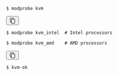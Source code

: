 <pre class="highlight"><code><span class="gp">$</span><span class="w"> </span>modprobe kvm
</code></pre>



<div class="language-console highlighter-rouge"><button class="copy" aria-label="Copy code to clipboard"><svg aria-hidden="true" data-testid="geist-icon" fill="none" height="18" shape-rendering="geometricPrecision" stroke="currentColor" stroke-linecap="round" stroke-linejoin="round" stroke-width="1.5" viewBox="0 0 24 24" width="18" style="color: currentcolor;"><path d="M8 17.929H6c-1.105 0-2-.912-2-2.036V5.036C4 3.91 4.895 3 6 3h8c1.105 0 2 .911 2 2.036v1.866m-6 .17h8c1.105 0 2 .91 2 2.035v10.857C20 21.09 19.105 22 18 22h-8c-1.105 0-2-.911-2-2.036V9.107c0-1.124.895-2.036 2-2.036z"></path></svg></button><div class="highlight"><pre class="highlight"><code><span class="gp">$</span><span class="w"> </span>modprobe kvm_intel  <span class="c"># Intel processors</span>
<span class="go">
</span><span class="gp">$</span><span class="w"> </span>modprobe kvm_amd    <span class="c"># AMD processors</span>
</code></pre></div></div>


<div class="language-console highlighter-rouge"><button class="copy" aria-label="Copy code to clipboard"><svg aria-hidden="true" data-testid="geist-icon" fill="none" height="18" shape-rendering="geometricPrecision" stroke="currentColor" stroke-linecap="round" stroke-linejoin="round" stroke-width="1.5" viewBox="0 0 24 24" width="18" style="color: currentcolor;"><path d="M8 17.929H6c-1.105 0-2-.912-2-2.036V5.036C4 3.91 4.895 3 6 3h8c1.105 0 2 .911 2 2.036v1.866m-6 .17h8c1.105 0 2 .91 2 2.035v10.857C20 21.09 19.105 22 18 22h-8c-1.105 0-2-.911-2-2.036V9.107c0-1.124.895-2.036 2-2.036z"></path></svg></button><div class="highlight"><pre class="highlight"><code><span class="gp">$</span><span class="w"> </span>kvm-ok
</code></pre></div></div>
